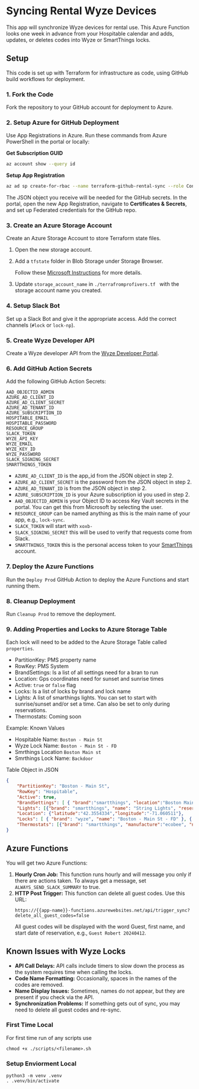 
# Syncing Rental Wyze Devices

This app will synchronize Wyze devices for rental use. This Azure Function looks one week in advance from your Hospitable calendar and adds, updates, or deletes codes into Wyze or SmartThings locks.

## Setup

This code is set up with Terraform for infrastructure as code, using GitHub build workflows for deployment.

### 1. Fork the Code

Fork the repository to your GitHub account for deployment to Azure.

### 2. Setup Azure for GitHub Deployment

Use App Registrations in Azure. Run these commands from Azure PowerShell in the portal or locally:

**Get Subscription GUID**
```sh
az account show --query id
```

**Setup App Registration**
```sh
az ad sp create-for-rbac --name terraform-github-rental-sync --role Contributor --scopes /subscriptions/00000000-0000-0000-0000-000000000000
```

The JSON object you receive will be needed for the GitHub secrets. In the portal, open the new App Registration, navigate to **Certificates & Secrets**, and set up Federated credentials for the GitHub repo.

### 3. Create an Azure Storage Account

Create an Azure Storage Account to store Terraform state files.

1. Open the new storage account.
2. Add a `tfstate` folder in Blob Storage under Storage Browser.

   Follow these [Microsoft Instructions](https://learn.microsoft.com/en-us/devops/deliver/iac-github-actions) for more details.

3. Update `storage_account_name` in `./terrafromprofivers.tf ` with the storage account name you created.

### 4. Setup Slack Bot

Set up a Slack Bot and give it the appropriate access. Add the correct channels (`#lock` or `lock-np`).

### 5. Create Wyze Developer API

Create a Wyze developer API from the [Wyze Developer Portal](https://developer-api-console.wyze.com/).

### 6. Add GitHub Action Secrets

Add the following GitHub Action Secrets:

```
AAD_OBJECTID_ADMIN
AZURE_AD_CLIENT_ID
AZURE_AD_CLIENT_SECRET
AZURE_AD_TENANT_ID
AZURE_SUBSCRIPTION_ID
HOSPITABLE_EMAIL
HOSPITABLE_PASSWORD
RESOURCE_GROUP
SLACK_TOKEN
WYZE_API_KEY
WYZE_EMAIL
WYZE_KEY_ID
WYZE_PASSWORD
SLACK_SIGNING_SECRET
SMARTTHINGS_TOKEN
```

- `AZURE_AD_CLIENT_ID` is the app_id from the JSON object in step 2.
- `AZURE_AD_CLIENT_SECRET` is the password from the JSON object in step 2.
- `AZURE_AD_TENANT_ID` is from the JSON object in step 2.
- `AZURE_SUBSCRIPTION_ID` is your Azure subscription id you used in step 2.
- `AAD_OBJECTID_ADMIN` is your Object ID to access Key Vault secrets in the portal. You can get this from Microsoft by selecting the user.
- `RESOURCE_GROUP` can be named anything as this is the main name of your app, e.g., `lock-sync`.
- `SLACK_TOKEN` will start with `xoxb-`
- `SLACK_SIGNING_SECRET` this will be used to verify that requests come from Slack.
- `SMARTTHINGS_TOKEN` this is the personal access token to your [SmartThings](https://account.smartthings.com/tokens) account.

### 7. Deploy the Azure Functions

Run the `Deploy Prod` GitHub Action to deploy the Azure Functions and start running them.

### 8. Cleanup Deployment

Run `Cleanup Prod` to remove the deployment.

### 9. Adding Properties and Locks to Azure Storage Table

Each lock will need to be added to the Azure Storage Table called `properties`.

- PartitionKey: PMS property name
- RowKey: PMS System
- BrandSettings: Is a list of all settings need for a bran to run
- Location: Gps coordinates need for sunset and sunrise times
- Active: `true` or `false` flag
- Locks: Is a list of locks by brand and lock name
- Lights: A list of smarthings lights. You can set to start with sunrise/sunset and/or set a time. Can also be set to only during reservations.
- Thermostats: Coming soon

Example:
Known Values
- Hospitable Name: `Boston - Main St`
- Wyze Lock Name: `Boston - Main St - FD`
- Smrthings Location `Boston Main st`
- Smrthings Lock Name: `Backdoor`

Table Object in JSON
```json
{
    "PartitionKey": "Boston - Main St",
    "RowKey": "Hospitable",
    "Active": true,
    "BrandSettings": [ { "brand":"smartthings", "location":"Boston Main St" } ],
    "Lights": [{"brand": "smartthings", "name": "String Lights", "reservations_only": true, "minutes_before_sunset": 30, "minutes_after_sunrise": 30, "start_time":  null, "stop_time": "23:00"}],
    "Location": {"latitude":"42.3554334","longitude":"-71.060511"},
    "Locks": [ { "brand": "wyze", "name": "Boston - Main St - FD" }, { "brand": "smartthings", "name": "Backdoor" } ],
    "Thermostats": [{"brand": "smartthings", "manufacture":"ecobee", "name": "Up Stairs", "temperatures": [{"when": "reservations_only", "mode":"cool", "cool_temp": 72, "heat_temp": 68}], "rest_times": ["01:00","16:00"]}, {"brand": "smartthings", "manufacture":"ecobee", "name": "Up Stairs", "temperatures": [{"when": "non_reservations", "mode":"auto", "cool_temp": 74, "heat_temp": 68}], "rest_times": ["01:00","06:00"] }]
}
```


## Azure Functions

You will get two Azure Functions:

1. **Hourly Cron Job:** This function runs hourly and will message you only if there are actions taken. To always get a message, set `ALWAYS_SEND_SLACK_SUMMARY` to true.
2. **HTTP Post Trigger:** This function can delete all guest codes. Use this URL:
   ```
   https://{{app-name}}-functions.azurewebsites.net/api/trigger_sync?delete_all_guest_codes=false
   ```
   All guest codes will be displayed with the word Guest, first name, and start date of reservation, e.g., `Guest Robert 20240412`.

## Known Issues with Wyze Locks

- **API Call Delays:** API calls include timers to slow down the process as the system requires time when calling the locks.
- **Code Name Formatting:** Occasionally, spaces in the names of the codes are removed.
- **Name Display Issues:** Sometimes, names do not appear, but they are present if you check via the API.
- **Synchronization Problems:** If something gets out of sync, you may need to delete all guest codes and re-sync.

### First Time Local

For first time run of any scripts use

```
chmod +x ./scripts/<filename>.sh
```

### Setup Enviorment Local

```
python3 -m venv .venv
. .venv/bin/activate
```